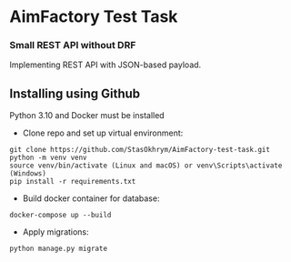 # AimFactory Test Task
### Small REST API without DRF
Implementing REST API with JSON-based payload.

## Installing using Github
Python 3.10 and Docker must be installed

- Clone repo and set up virtual environment:
```shell
git clone https://github.com/StasOkhrym/AimFactory-test-task.git
python -m venv venv
source venv/bin/activate (Linux and macOS) or venv\Scripts\activate (Windows)
pip install -r requirements.txt
```
- Build docker container for database:
```shell
docker-compose up --build
```
- Apply migrations:
```shell
python manage.py migrate
```